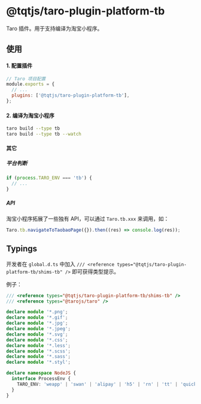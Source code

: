 # @tqtjs/taro-plugin-platform-tb

Taro 插件。用于支持编译为淘宝小程序。

## 使用

#### 1. 配置插件

```js
// Taro 项目配置
module.exports = {
  // ...
  plugins: ['@tqtjs/taro-plugin-platform-tb'],
};
```

#### 2. 编译为淘宝小程序

```sh
taro build --type tb
taro build --type tb --watch
```

#### 其它

##### 平台判断

```ts
if (process.TARO_ENV === 'tb') {
  // ...
}
```

##### API

淘宝小程序拓展了一些独有 API，可以通过 `Taro.tb.xxx` 来调用，如：

```ts
Taro.tb.navigateToTaobaoPage({}).then((res) => console.log(res));
```

## Typings

开发者在 `global.d.ts` 中加入 `/// <reference types="@tqtjs/taro-plugin-platform-tb/shims-tb" />` 即可获得类型提示。

例子：

```ts
/// <reference types="@tqtjs/taro-plugin-platform-tb/shims-tb" />
/// <reference types="@tarojs/taro" />

declare module '*.png';
declare module '*.gif';
declare module '*.jpg';
declare module '*.jpeg';
declare module '*.svg';
declare module '*.css';
declare module '*.less';
declare module '*.scss';
declare module '*.sass';
declare module '*.styl';

declare namespace NodeJS {
  interface ProcessEnv {
    TARO_ENV: 'weapp' | 'swan' | 'alipay' | 'h5' | 'rn' | 'tt' | 'quickapp' | 'qq' | 'jd' | 'tb';
  }
}
```
